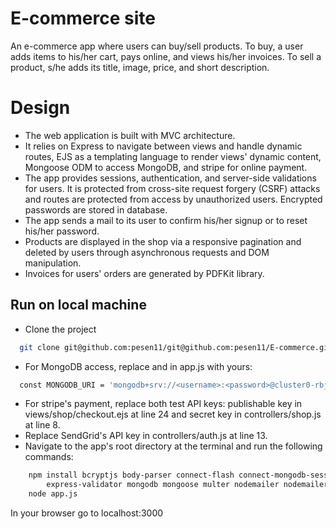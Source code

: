 
# E-commerce site
An e-commerce app where users can buy/sell products. To buy, a user adds items to his/her cart, pays online, and views his/her invoices. To sell a product, s/he adds its title, image, price, and short description.

# Design
 - The web application is built with MVC architecture.
 - It relies on Express to navigate between views and handle dynamic routes, EJS as a templating language to render views' dynamic content, Mongoose ODM to access MongoDB, and stripe for online payment.
 - The app provides sessions, authentication, and server-side validations for users. It is protected from cross-site request forgery (CSRF) attacks and routes are protected from access by unauthorized users. Encrypted passwords are stored in database.
 - The app sends a mail to its user to confirm his/her signup or to reset his/her password.
 - Products are displayed in the shop via a responsive pagination and deleted by users through asynchronous requests and DOM manipulation.
 - Invoices for users' orders are generated by PDFKit library.



## Run on local machine

- Clone the project

```bash
  git clone git@github.com:pesen11/git@github.com:pesen11/E-commerce.git

```




- For MongoDB access, replace <username> and <password> in app.js with yours:


```bash
  const MONGODB_URI = 'mongodb+srv://<username>:<password>@cluster0-rbjdo.mongodb.net/shop';

```

- For stripe's payment, replace both test API keys: publishable key in views/shop/checkout.ejs at line 24 and secret key in controllers/shop.js at line 8.
- Replace SendGrid's API key in controllers/auth.js at line 13.
- Navigate to the app's root directory at the terminal and run the following commands:

```bash
    npm install bcryptjs body-parser connect-flash connect-mongodb-session csurf ejs express express-session
        express-validator mongodb mongoose multer nodemailer nodemailer-sendgrid-transport pdfkit stripe
    node app.js
```

In your browser go to localhost:3000
